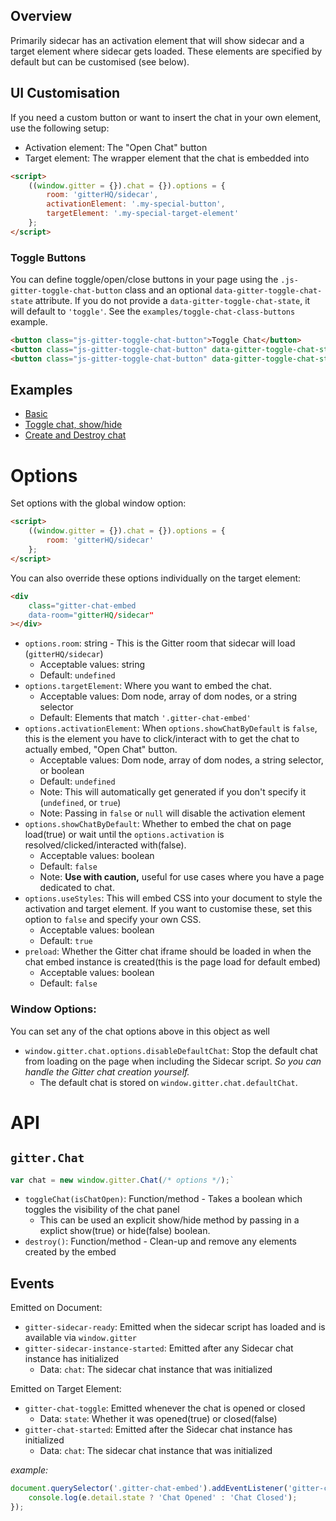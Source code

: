 
## Overview

Primarily sidecar has an activation element that will show sidecar and a target element where sidecar gets loaded. These elements are specified by default but can be customised (see below).

## UI Customisation

If you need a custom button or want to insert the chat in your own element, use the following setup:

 - Activation element: The "Open Chat" button
 - Target element: The wrapper element that the chat is embedded into

```html
<script>
	((window.gitter = {}).chat = {}).options = {
		room: 'gitterHQ/sidecar',
		activationElement: '.my-special-button',
		targetElement: '.my-special-target-element'
	};
</script>
```


### Toggle Buttons

You can define toggle/open/close buttons in your page using the `.js-gitter-toggle-chat-button` class and an optional `data-gitter-toggle-chat-state` attribute. If you do not provide a `data-gitter-toggle-chat-state`, it will default to `'toggle'`. See the `examples/toggle-chat-class-buttons` example.

```html
<button class="js-gitter-toggle-chat-button">Toggle Chat</button>
<button class="js-gitter-toggle-chat-button" data-gitter-toggle-chat-state="true">Open Chat</button>
<button class="js-gitter-toggle-chat-button" data-gitter-toggle-chat-state="false">Close Chat</button>
```


## Examples

 - [Basic](https://github.com/gitterHQ/sidecar/tree/master/examples/basic)
 - [Toggle chat, show/hide](https://github.com/gitterHQ/sidecar/tree/master/examples/toggle-chat-class-buttons)
 - [Create and Destroy chat](https://github.com/gitterHQ/sidecar/tree/master/examples/create-destroy-chat)


# Options

Set options with the global window option:

```html
<script>
	((window.gitter = {}).chat = {}).options = {
		room: 'gitterHQ/sidecar'
	};
</script>
```

You can also override these options individually on the target element:

```html
<div
	class="gitter-chat-embed
	data-room="gitterHQ/sidecar"
></div>
```


 - `options.room`: string - This is the Gitter room that sidecar will load (`gitterHQ/sidecar`)
 	 - Acceptable values: string
 	 - Default: `undefined`
 - `options.targetElement`: Where you want to embed the chat.
 	 - Acceptable values: Dom node, array of dom nodes, or a string selector
 	 - Default: Elements that match `'.gitter-chat-embed'`
 - `options.activationElement`: When `options.showChatByDefault` is `false`, this is the element you have to click/interact with to get the chat to actually embed, "Open Chat" button.
 	 - Acceptable values: Dom node, array of dom nodes, a string selector, or boolean
 	 - Default: `undefined`
 	 - Note: This will automatically get generated if you don't specify it (`undefined`, or `true`)
	 - Note: Passing in `false` or `null` will disable the activation element
 - `options.showChatByDefault`: Whether to embed the chat on page load(true) or wait until the `options.activation` is resolved/clicked/interacted with(false).
 	 - Acceptable values: boolean
 	 - Default: `false`
 	 - Note: **Use with caution,** useful for use cases where you have a page dedicated to chat.
 - `options.useStyles`: This will embed CSS into your document to style the activation and target element. If you want to customise these, set this option to `false` and specify your own CSS.
 	 - Acceptable values: boolean
 	 - Default: `true`
 - `preload`: Whether the Gitter chat iframe should be loaded in when the chat embed instance is created(this is the page load for default embed)
 	 - Acceptable values: boolean
 	 - Default: `false`


### Window Options:

You can set any of the chat options above in this object as well

 - `window.gitter.chat.options.disableDefaultChat`: Stop the default chat from loading on the page when including the Sidecar script. *So you can handle the Gitter chat creation yourself.*
 	 - The default chat is stored on `window.gitter.chat.defaultChat`.


# API

## `gitter.Chat`


```js
var chat = new window.gitter.Chat(/* options */);`
```

 - `toggleChat(isChatOpen)`: Function/method - Takes a boolean which toggles the visibility of the chat panel
 	 - This can be used an explicit show/hide method by passing in a explict show(true) or hide(false) boolean.
 - `destroy()`: Function/method - Clean-up and remove any elements created by the embed


## Events

Emitted on Document:

 - `gitter-sidecar-ready`: Emitted when the sidecar script has loaded and is available via `window.gitter`
 - `gitter-sidecar-instance-started`: Emitted after any Sidecar chat instance has initialized
 	 - Data: `chat`: The sidecar chat instance that was initialized

Emitted on Target Element:

 - `gitter-chat-toggle`: Emitted whenever the chat is opened or closed
 	 - Data: `state`: Whether it was opened(true) or closed(false)
 - `gitter-chat-started`: Emitted after the Sidecar chat instance has initialized
 	 - Data: `chat`: The sidecar chat instance that was initialized



*example:*
```js
document.querySelector('.gitter-chat-embed').addEventListener('gitter-chat-toggle', function(e) {
	console.log(e.detail.state ? 'Chat Opened' : 'Chat Closed');
});
```
